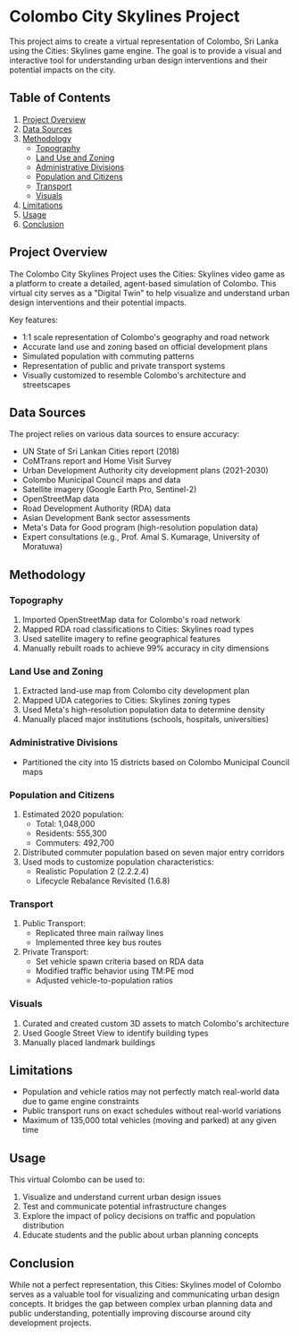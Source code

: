 # Colombo City Skylines Project

This project aims to create a virtual representation of Colombo, Sri Lanka using the Cities: Skylines game engine. The goal is to provide a visual and interactive tool for understanding urban design interventions and their potential impacts on the city.

## Table of Contents

1. [Project Overview](#project-overview)
2. [Data Sources](#data-sources)
3. [Methodology](#methodology)
   - [Topography](#topography)
   - [Land Use and Zoning](#land-use-and-zoning)
   - [Administrative Divisions](#administrative-divisions)
   - [Population and Citizens](#population-and-citizens)
   - [Transport](#transport)
   - [Visuals](#visuals)
4. [Limitations](#limitations)
5. [Usage](#usage)
6. [Conclusion](#conclusion)

## Project Overview

The Colombo City Skylines Project uses the Cities: Skylines video game as a platform to create a detailed, agent-based simulation of Colombo. This virtual city serves as a "Digital Twin" to help visualize and understand urban design interventions and their potential impacts.

Key features:
- 1:1 scale representation of Colombo's geography and road network
- Accurate land use and zoning based on official development plans
- Simulated population with commuting patterns
- Representation of public and private transport systems
- Visually customized to resemble Colombo's architecture and streetscapes

## Data Sources

The project relies on various data sources to ensure accuracy:

- UN State of Sri Lankan Cities report (2018)
- CoMTrans report and Home Visit Survey
- Urban Development Authority city development plans (2021-2030)
- Colombo Municipal Council maps and data
- Satellite imagery (Google Earth Pro, Sentinel-2)
- OpenStreetMap data
- Road Development Authority (RDA) data
- Asian Development Bank sector assessments
- Meta's Data for Good program (high-resolution population data)
- Expert consultations (e.g., Prof. Amal S. Kumarage, University of Moratuwa)

## Methodology

### Topography

1. Imported OpenStreetMap data for Colombo's road network
2. Mapped RDA road classifications to Cities: Skylines road types
3. Used satellite imagery to refine geographical features
4. Manually rebuilt roads to achieve 99% accuracy in city dimensions

### Land Use and Zoning

1. Extracted land-use map from Colombo city development plan
2. Mapped UDA categories to Cities: Skylines zoning types
3. Used Meta's high-resolution population data to determine density
4. Manually placed major institutions (schools, hospitals, universities)

### Administrative Divisions

- Partitioned the city into 15 districts based on Colombo Municipal Council maps

### Population and Citizens

1. Estimated 2020 population:
   - Total: 1,048,000
   - Residents: 555,300
   - Commuters: 492,700
2. Distributed commuter population based on seven major entry corridors
3. Used mods to customize population characteristics:
   - Realistic Population 2 (2.2.2.4)
   - Lifecycle Rebalance Revisited (1.6.8)

### Transport

1. Public Transport:
   - Replicated three main railway lines
   - Implemented three key bus routes
2. Private Transport:
   - Set vehicle spawn criteria based on RDA data
   - Modified traffic behavior using TM:PE mod
   - Adjusted vehicle-to-population ratios

### Visuals

1. Curated and created custom 3D assets to match Colombo's architecture
2. Used Google Street View to identify building types
3. Manually placed landmark buildings

## Limitations

- Population and vehicle ratios may not perfectly match real-world data due to game engine constraints
- Public transport runs on exact schedules without real-world variations
- Maximum of 135,000 total vehicles (moving and parked) at any given time

## Usage

This virtual Colombo can be used to:

1. Visualize and understand current urban design issues
2. Test and communicate potential infrastructure changes
3. Explore the impact of policy decisions on traffic and population distribution
4. Educate students and the public about urban planning concepts

## Conclusion

While not a perfect representation, this Cities: Skylines model of Colombo serves as a valuable tool for visualizing and communicating urban design concepts. It bridges the gap between complex urban planning data and public understanding, potentially improving discourse around city development projects.
